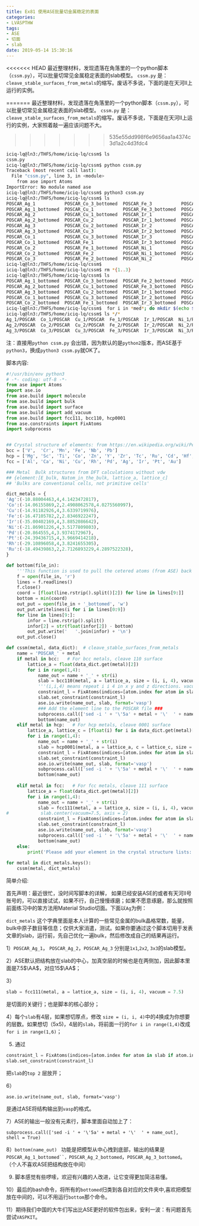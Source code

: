 ```yaml
---
title: Ex81 使用ASE批量切金属稳定的表面
categories: 
- LVASPTHW
tags: 
- ASE
- 切面
- slab
date: 2019-05-14 15:30:16
---
```




<<<<<<< HEAD
最近整理材料，发现遗落在角落里的一个python脚本（`cssm.py`），可以批量切常见金属稳定表面的slab模型。 `cssm.py` 是：`cleave_stable_surfaces_from_metals`的缩写。废话不多说，下面的是在天河II上运行的实例。

<!-- more -->
=======
最近整理材料，发现遗落在角落里的一个python脚本（`cssm.py`），可以批量切常见金属稳定表面的slab模型。 `cssm.py` 是：`cleave_stable_surfaces_from_metals`的缩写。废话不多说，下面是在天河II上运行的实例，大家照着敲一遍应该问题不大。

>>>>>>> 535e55dd998f6e9656aa1a4374c3d1a2c4d3fdc4
```bash
iciq-lq@ln3:/THFS/home/iciq-lq/cssm$ ls
cssm.py
iciq-lq@ln3:/THFS/home/iciq-lq/cssm$ python cssm.py
Traceback (most recent call last):
  File "cssm.py", line 3, in <module>
    from ase import Atoms
ImportError: No module named ase
iciq-lq@ln3:/THFS/home/iciq-lq/cssm$ python3 cssm.py
iciq-lq@ln3:/THFS/home/iciq-lq/cssm$ ls
POSCAR_Ag_1           POSCAR_Co_3_bottomed  POSCAR_Fe_3           POSCAR_Ni_2_bottomed  POSCAR_Pt_2           POSCAR_Ru_1_bottomed
POSCAR_Ag_1_bottomed  POSCAR_Cu_1           POSCAR_Fe_3_bottomed  POSCAR_Ni_3           POSCAR_Pt_2_bottomed  POSCAR_Ru_2
POSCAR_Ag_2           POSCAR_Cu_1_bottomed  POSCAR_Ir_1           POSCAR_Ni_3_bottomed  POSCAR_Pt_3           POSCAR_Ru_2_bottomed
POSCAR_Ag_2_bottomed  POSCAR_Cu_2           POSCAR_Ir_1_bottomed  POSCAR_Pd_1           POSCAR_Pt_3_bottomed  POSCAR_Ru_3
POSCAR_Ag_3           POSCAR_Cu_2_bottomed  POSCAR_Ir_2           POSCAR_Pd_1_bottomed  POSCAR_Rh_1           POSCAR_Ru_3_bottomed
POSCAR_Ag_3_bottomed  POSCAR_Cu_3           POSCAR_Ir_2_bottomed  POSCAR_Pd_2           POSCAR_Rh_1_bottomed  cssm.py
POSCAR_Co_1           POSCAR_Cu_3_bottomed  POSCAR_Ir_3           POSCAR_Pd_2_bottomed  POSCAR_Rh_2
POSCAR_Co_1_bottomed  POSCAR_Fe_1           POSCAR_Ir_3_bottomed  POSCAR_Pd_3           POSCAR_Rh_2_bottomed
POSCAR_Co_2           POSCAR_Fe_1_bottomed  POSCAR_Ni_1           POSCAR_Pd_3_bottomed  POSCAR_Rh_3
POSCAR_Co_2_bottomed  POSCAR_Fe_2           POSCAR_Ni_1_bottomed  POSCAR_Pt_1           POSCAR_Rh_3_bottomed
POSCAR_Co_3           POSCAR_Fe_2_bottomed  POSCAR_Ni_2           POSCAR_Pt_1_bottomed  POSCAR_Ru_1
iciq-lq@ln3:/THFS/home/iciq-lq/cssm$
iciq-lq@ln3:/THFS/home/iciq-lq/cssm$ rm *{1..3}
iciq-lq@ln3:/THFS/home/iciq-lq/cssm$ ls
POSCAR_Ag_1_bottomed  POSCAR_Co_3_bottomed  POSCAR_Fe_2_bottomed  POSCAR_Ni_1_bottomed  POSCAR_Pd_3_bottomed  POSCAR_Rh_2_bottomed  cssm.py
POSCAR_Ag_2_bottomed  POSCAR_Cu_1_bottomed  POSCAR_Fe_3_bottomed  POSCAR_Ni_2_bottomed  POSCAR_Pt_1_bottomed  POSCAR_Rh_3_bottomed
POSCAR_Ag_3_bottomed  POSCAR_Cu_2_bottomed  POSCAR_Ir_1_bottomed  POSCAR_Ni_3_bottomed  POSCAR_Pt_2_bottomed  POSCAR_Ru_1_bottomed
POSCAR_Co_1_bottomed  POSCAR_Cu_3_bottomed  POSCAR_Ir_2_bottomed  POSCAR_Pd_1_bottomed  POSCAR_Pt_3_bottomed  POSCAR_Ru_2_bottomed
POSCAR_Co_2_bottomed  POSCAR_Fe_1_bottomed  POSCAR_Ir_3_bottomed  POSCAR_Pd_2_bottomed  POSCAR_Rh_1_bottomed  POSCAR_Ru_3_bottomed
iciq-lq@ln3:/THFS/home/iciq-lq/cssm$  for i in *med*; do mkdir $(echo $i |awk -F "_" '{print $2"_"$3}'); mv $i  $(echo $i |awk -F "_" '{print $2"_"$3}')/POSCAR;  done
iciq-lq@ln3:/THFS/home/iciq-lq/cssm$ ls */*
Ag_1/POSCAR  Co_1/POSCAR  Cu_1/POSCAR  Fe_1/POSCAR  Ir_1/POSCAR  Ni_1/POSCAR  Pd_1/POSCAR  Pt_1/POSCAR  Rh_1/POSCAR  Ru_1/POSCAR
Ag_2/POSCAR  Co_2/POSCAR  Cu_2/POSCAR  Fe_2/POSCAR  Ir_2/POSCAR  Ni_2/POSCAR  Pd_2/POSCAR  Pt_2/POSCAR  Rh_2/POSCAR  Ru_2/POSCAR
Ag_3/POSCAR  Co_3/POSCAR  Cu_3/POSCAR  Fe_3/POSCAR  Ir_3/POSCAR  Ni_3/POSCAR  Pd_3/POSCAR  Pt_3/POSCAR  Rh_3/POSCAR  Ru_3/POSCAR
```

注：直接用`python cssm.py` 会出错，因为默认的是`python2`版本，而ASE基于`python3`，换成`python3 cssm.py`就OK了。

脚本内容: 

```python
#!/usr/bin/env python3
# -*- coding: utf-8 -*-
from ase import Atoms
import ase.io 
from ase.build import molecule
from ase.build import bulk 
from ase.build import surface
from ase.build import add_vacuum 
from ase.build import fcc111, bcc110, hcp0001
from ase.constraints import FixAtoms
import subprocess


## Crystal structure of elements: from https://en.wikipedia.org/wiki/Periodic_table_(crystal_structure)
bcc = ['V',  'Cr', 'Mn', 'Fe', 'Nb', 'Pb']
hcp = ['Mg', 'Sc', 'Ti', 'Co', 'Zn', 'Y', 'Zr', 'Tc', 'Ru', 'Cd', 'Hf', 'Re', 'Os']
fcc = ['Al', 'Ca', 'Ni', 'Cu', 'Rh', 'Pd', 'Ag', 'Ir', 'Pt', 'Au']

### Metal  Bulk structures from DFT calculations without vdw 
## {element:[E_bulk, Natom_in_the_bulk, lattice_a, lattice_c]
## 'Bulks are conventional cells, not primitive cells'

dict_metals = { 
'Ag':(-10.88004463,4,4.1423472817),
'Co':(-14.06155869,2,2.4908062578,4.0275560997),
'Cu':(-14.91182926,4,3.6339719976),
'Fe':(-16.47105782,2,2.8346922247),
'Ir':(-35.00402169,4,3.8852086642),
'Ni':(-21.86901226,4,3.5177809803),
'Pd':(-20.864555,4,3.9374172967),
'Pt':(-24.39436715,4,3.9669414218),
'Rh':(-29.10896058,4,3.8241655305),
'Ru':(-18.49439863,2,2.7126893229,4.2897522328),
}

def bottom(file_in):
    '''This function is used to pull the cetered atoms (from ASE) back to the bottom. '''
    f = open(file_in, 'r')
    lines = f.readlines()
    f.close()
    coord = [float(line.rstrip().split()[2]) for line in lines[9:]]
    bottom = min(coord)
    out_put = open(file_in + '_bottomed', 'w')
    out_put.writelines(i for i in lines[0:9])
    for line in lines[9:]:
        infor = line.rstrip().split()
        infor[2] = str(float(infor[2]) - bottom)
        out_put.write('   '.join(infor) + '\n')
    out_put.close()   

def cssm(metal, data_dict):  # cleave_stable_surfaces_from_metals 
    name = 'POSCAR_' + metal
    if metal in bcc:   # For bcc metals, cleave 110 surface 
        lattice_a = float(data_dict.get(metal)[2])
        for i in range(1,4):
            name_out = name + '_' + str(i)
            slab = bcc110(metal, a = lattice_a, size = (i, i, 4), vacuum = 7.5)
            '''(i,i,4) means repeat i i 4 in x y and z directions. vacuum will be 7.5 * 2 because it was added on the two sides.''' 
            constraint_l = FixAtoms(indices=[atom.index for atom in slab if atom.index < i*i*2])
            slab.set_constraint(constraint_l)
            ase.io.write(name_out, slab, format='vasp')    
            ### Add the element line to the POSCAR file ###
            subprocess.call(['sed -i ' + '\'5a' + metal + '\'  ' + name_out], shell = True  )
            bottom(name_out)            
    elif metal in hcp:   # For hcp metals, cleave 0001 surface 
        lattice_a, lattice_c = [float(i) for i in data_dict.get(metal)[2:]]
        for i in range(1,4):
            name_out = name + '_' + str(i)
            slab = hcp0001(metal, a = lattice_a, c = lattice_c, size = (i, i, 4), vacuum = 7.5)
            constraint_l = FixAtoms(indices=[atom.index for atom in slab if atom.index < i*i*2])
            slab.set_constraint(constraint_l)
            ase.io.write(name_out, slab, format='vasp')
            subprocess.call(['sed -i ' + '\'5a' + metal + '\'  ' + name_out], shell = True  )
            bottom(name_out)            
            
    elif metal in fcc:   # For fcc metals, cleave 111 surface
        lattice_a = float(data_dict.get(metal)[2])
        for i in range(1,4):
            name_out = name + '_' + str(i)
            slab = fcc111(metal, a = lattice_a, size = (i, i, 4), vacuum = 7.5)
#            slab.center(vacuum=7.5, axis = 2)
            constraint_l = FixAtoms(indices=[atom.index for atom in slab if atom.index < i*i*2])
            slab.set_constraint(constraint_l)
            ase.io.write(name_out, slab, format='vasp')
            subprocess.call(['sed -i ' + '\'5a' + metal + '\'  ' + name_out], shell = True  )
            bottom(name_out)            
    else: 
        print('Please add your element in the crystal structure lists: bcc, hcp, and fcc')  
        
for metal in dict_metals.keys():
    cssm(metal, dict_metals)

```

简单介绍:

首先声明：最近很忙，没时间写脚本的详解， 如果已经安装ASE的或者有天河II号账号的，可以直接试试，如果不行，自己慢慢琢磨；如果不愿意琢磨，那么就按照前面练习中的笨方法用Material Studio切面。下面以`Ag`为例：

`dict_metals` 这个字典里面是本人计算的一些常见金属的bulk晶格常数，能量，bulk中原子数目等信息；仅供大家消遣，测试。如果你要通过这个脚本切用于发表文章的slab，运行前，先自己优化一遍bulk，然后修改成自己的结果再运行。

1）`POSCAR_Ag_1`， `POSCAR_Ag_2`，`POSCAR_Ag_3` 分别是`1x1`,`2x2`, `3x3`的slab模型。

2）ASE默认把结构放在slab的中心，加真空层的时候也是在两侧加，因此脚本里面是7.5$\AA$，对应15$\AA$；

3） 

```python
slab = fcc111(metal, a = lattice_a, size = (i, i, 4), vacuum = 7.5)
```

 是切面的关键行；也是脚本的核心部分；

4）每个`slab`有4层，如果想切厚点，修改 `size = (i, i, 4)`中的4换成为你想要的层数。如果想切（5x5)，4层的`slab`，将前面一行的`for i in range(1,4)`改成`for i in range(1,6)`；

5) 通过

```python
constraint_l = FixAtoms(indices=[atom.index for atom in slab if atom.index < i*i*2])
slab.set_constraint(constraint_l)
```

 把`slab`的`top 2` 层放开；

6）

```
ase.io.write(name_out, slab, format='vasp') 
```

是通过ASE将结构输出到`vasp`的格式。

7）ASE的输出一般没有元素行，脚本里面自动加上了：

```
subprocess.call(['sed -i ' + '\'5a' + metal + '\'  ' + name_out], shell = True)
```

8）`bottom(name_out) ` 功能是把模型从中心拽到底部，输出的结果是`POSCAR_Ag_1_bottomed``，POSCAR_Ag_2_bottomed`，`POSCAR_Ag_3_bottomed`。（个人不喜欢ASE把结构放在中间）

9) 脚本感觉有些啰嗦，欢迎有兴趣的人改进，让它变得更加简洁易懂。

10）最后的bash命令，将所有的`bottomed`归类到各自对应的文件夹中,喜欢把模型放在中间的，可以不用运行`bottom`那个命令。

11）期待我们中国的大牛们写出比ASE更好的软件包出来，安利一波：有问题首先尝试`VASPKIT`。
